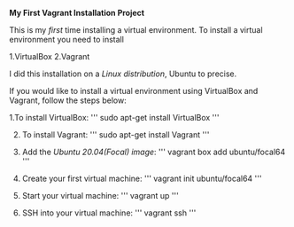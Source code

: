**My First Vagrant Installation Project**

This is my *first* time installing a virtual environment.
To install a virtual environment you need to install

1.VirtualBox
2.Vagrant

I did this installation on a *Linux distribution*, Ubuntu to precise.

If you would like to install a virtual environment using VirtualBox
and Vagrant, follow the steps below:


1.To install VirtualBox:
'''
sudo apt-get install VirtualBox
'''

2. To install Vagrant:
'''
sudo apt-get install Vagrant
'''

3. Add the *Ubuntu 20.04(Focal) image*:
'''
vagrant box add ubuntu/focal64
'''

4. Create your first virtual machine:
'''
vagrant init ubuntu/focal64
'''

5. Start your virtual machine:
'''
vagrant up
'''

6. SSH into your virtual machine:
'''
vagrant ssh
'''